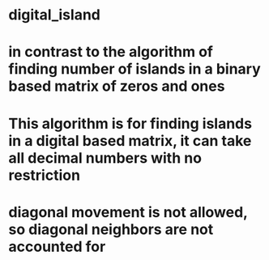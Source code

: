 # digital_island

# in contrast to the algorithm of finding number of islands in a binary based matrix of zeros and ones

# This algorithm is for finding islands in a digital based matrix, it can take all decimal numbers with no restriction

# diagonal movement is not allowed, so diagonal neighbors are not accounted for
